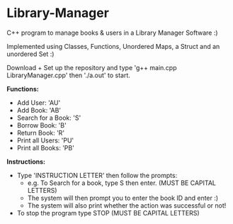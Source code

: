 # Library-Manager
C++ program to manage books & users in a Library Manager Software :) 

Implemented using Classes, Functions, Unordered Maps, a Struct and an unordered Set :)

Download + Set up the repository and type 'g++ main.cpp LibraryManager.cpp' then './a.out' to start. 

**Functions:**
- Add User: 'AU'
- Add Book: 'AB'
- Search for a Book: 'S'
- Borrow Book: 'B'
- Return Book: 'R'
- Print all Users: 'PU'
- Print all Books: 'PB'

**Instructions:**
- Type 'INSTRUCTION LETTER' then follow the prompts:
    - e.g. To Search for a book, type S then enter. (MUST BE CAPITAL LETTERS)
    - The system will then prompt you to enter the book ID and enter :)
    - The system will also print whether the action was successful or not!
- To stop the program type STOP (MUST BE CAPITAL LETTERS)
 
